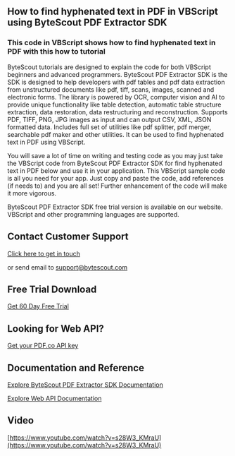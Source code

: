 ## How to find hyphenated text in PDF in VBScript using ByteScout PDF Extractor SDK

### This code in VBScript shows how to find hyphenated text in PDF with this how to tutorial

ByteScout tutorials are designed to explain the code for both VBScript beginners and advanced programmers. ByteScout PDF Extractor SDK is the SDK is designed to help developers with pdf tables and pdf data extraction from unstructured documents like pdf, tiff, scans, images, scanned and electronic forms. The library is powered by OCR, computer vision and AI to provide unique functionality like table detection, automatic table structure extraction, data restoration, data restructuring and reconstruction. Supports PDF, TIFF, PNG, JPG images as input and can output CSV, XML, JSON formatted data. Includes full set of utilities like pdf splitter, pdf merger, searchable pdf maker and other utilities. It can be used to find hyphenated text in PDF using VBScript.

You will save a lot of time on writing and testing code as you may just take the VBScript code from ByteScout PDF Extractor SDK for find hyphenated text in PDF below and use it in your application. This VBScript sample code is all you need for your app. Just copy and paste the code, add references (if needs to) and you are all set! Further enhancement of the code will make it more vigorous.

ByteScout PDF Extractor SDK free trial version is available on our website. VBScript and other programming languages are supported.

## Contact Customer Support

[Click here to get in touch](https://bytescout.zendesk.com/hc/en-us/requests/new?subject=ByteScout%20PDF%20Extractor%20SDK%20Question)

or send email to [support@bytescout.com](mailto:support@bytescout.com?subject=ByteScout%20PDF%20Extractor%20SDK%20Question) 

## Free Trial Download

[Get 60 Day Free Trial](https://bytescout.com/download/web-installer?utm_source=github-readme)

## Looking for Web API? 

[Get your PDF.co API key](https://pdf.co/documentation/api?utm_source=github-readme)

## Documentation and Reference

[Explore ByteScout PDF Extractor SDK Documentation](https://bytescout.com/documentation/index.html?utm_source=github-readme)

[Explore Web API Documentation](https://pdf.co/documentation/api?utm_source=github-readme)

## Video

[https://www.youtube.com/watch?v=s28W3_KMraU](https://www.youtube.com/watch?v=s28W3_KMraU)